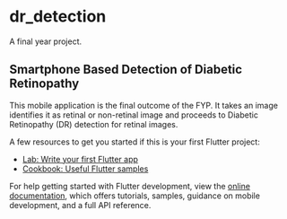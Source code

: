 # dr_detection

A final year project.

## Smartphone Based Detection of Diabetic Retinopathy

This mobile application is the final outcome of the FYP. It takes an image identifies it as retinal or non-retinal image and proceeds to Diabetic Retinopathy (DR) detection for retinal images.

A few resources to get you started if this is your first Flutter project:

- [Lab: Write your first Flutter app](https://docs.flutter.dev/get-started/codelab)
- [Cookbook: Useful Flutter samples](https://docs.flutter.dev/cookbook)

For help getting started with Flutter development, view the
[online documentation](https://docs.flutter.dev/), which offers tutorials,
samples, guidance on mobile development, and a full API reference.
